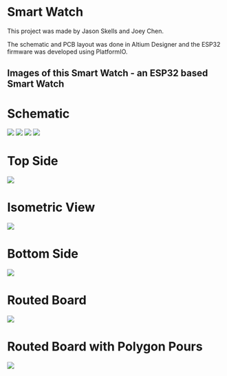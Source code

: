 # Smart Watch

This project was made by Jason Skells and Joey Chen.

The schematic and PCB layout was done in Altium Designer and the ESP32 firmware was developed using PlatformIO.

Images of this Smart Watch - an ESP32 based Smart Watch
------------
# Schematic
![](images/board_power.png)
![](images/mcu_and_display.png)
![](images/sensors.png)
![](images/io_expander.png)


# Top Side
![](images/top_side.png)

# Isometric View
![](images/isometric_view.png)

# Bottom Side
![](images/bottom_side.png)

# Routed Board
![](images/routing_view.png)

# Routed Board with Polygon Pours
![](images/board_with_polygons.png)
